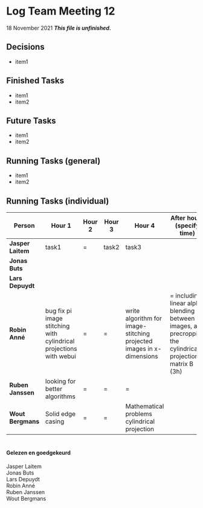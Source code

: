 # Log Team Meeting 12
18 November 2021
**_This file is unfinished._**
## Decisions
* item1

## Finished Tasks
* item1
* item2

## Future Tasks
* item1
* item2
  
## Running Tasks (general)
* item1
* item2

## Running Tasks (individual)
Person | Hour 1 | Hour 2 | Hour 3 | Hour 4 | After hours (specify time)
------ | ------ | ------ | ------ | ------ | -------------
**Jasper Laitem** | task1 | = | task2 | task3
**Jonas Buts**    |    |     |      |
**Lars Depuydt**  |    |     |      |
**Robin Anné**    | bug fix pi image stitching with cylindrical projections with webui | = | = | write algorithm for image-stitching projected images in x-dimensions | = including linear alpha blending between images, and precropping the cylindrical projection matrix B (3h)
**Ruben Janssen** | looking for better algorithms  |  =   |   =   |=
**Wout Bergmans** | Solid edge casing | = | = | Mathematical problems cylindrical projection

#
#### Gelezen en goedgekeurd
Jasper Laitem <br/>
Jonas Buts <br/>
Lars Depuydt <br/>
Robin Anné <br/>
Ruben Janssen <br/>
Wout Bergmans
